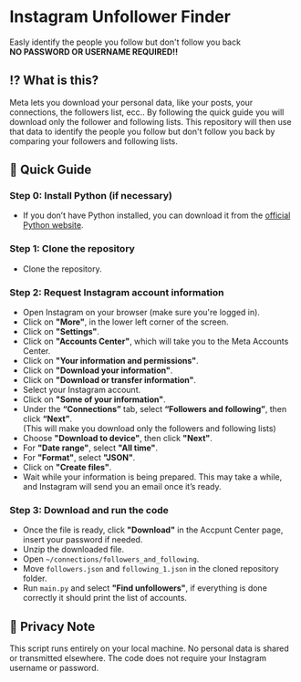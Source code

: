 # Instagram Unfollower Finder

Easly identify the people you follow but don't follow you back\
**NO PASSWORD OR USERNAME REQUIRED!!**

## ⁉️ What is this?

Meta lets you download your personal data, like your posts, your connections, the followers list, ecc.. By following the quick guide you will download only the follower and following lists. This repository will then use that data to identify the people you follow but don't follow you back by comparing your followers and following lists.

## 📗 Quick Guide

### Step 0: Install Python (if necessary)

- If you don’t have Python installed, you can download it from the [official Python website](https://www.python.org/).

### Step 1: Clone the repository

- Clone the repository.

### Step 2: Request Instagram account information

- Open Instagram on your browser (make sure you're logged in).
- Click on **"More"**, in the lower left corner of the screen.
- Click on **"Settings"**.
- Click on **"Accounts Center"**, which will take you to the Meta Accounts Center.
- Click on **"Your information and permissions"**.
- Click on **"Download your information"**.
- Click on **"Download or transfer information"**.
- Select your Instagram account.
- Click on **"Some of your information"**.
- Under the **“Connections”** tab, select **“Followers and following”**, then click **“Next”**. \
  (This will make you download only the followers and following lists)
- Choose **"Download to device"**, then click **"Next"**.
- For **"Date range"**, select **"All time"**.
- For **"Format"**, select **"JSON"**.
- Click on **"Create files"**.
- Wait while your information is being prepared. This may take a while, and Instagram will send you an email once it’s ready.
  
### Step 3: Download and run the code

- Once the file is ready, click **"Download"** in the Accpunt Center page, insert your password if needed.
- Unzip the downloaded file.
- Open `~/connections/followers_and_following`.
- Move `followers.json` and `following_1.json` in the cloned repository folder.
- Run `main.py` and select **"Find unfollowers"**, if everything is done correctly it should print the list of accounts.

## 🔑 Privacy Note

This script runs entirely on your local machine. No personal data is shared or transmitted elsewhere. The code does not require your Instagram username or password.
